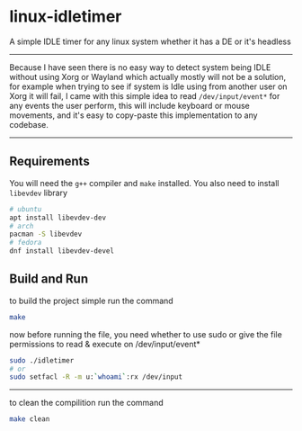 # linux-idletimer
A simple IDLE timer for any linux system whether it has a DE or it's headless

----

Because I have seen there is no easy way to detect system being IDLE without using Xorg or Wayland which actually mostly will not be a solution, for example when trying to see if system is Idle using from another user on Xorg it will fail, I came with this simple idea to read `/dev/input/event*` for any events the user perform, this will include keyboard or mouse movements, and it's easy to copy-paste this implementation to any codebase.

----

## Requirements
You will need the `g++` compiler and `make` installed.
You also need to install `libevdev` library
```bash
# ubuntu
apt install libevdev-dev
# arch
pacman -S libevdev
# fedora
dnf install libevdev-devel
```

## Build and Run
to build the project simple run the command
```bash
make
```
now before running the file, you need whether to use sudo or give the file permissions to read & execute on /dev/input/event*


```bash
sudo ./idletimer
# or 
sudo setfacl -R -m u:`whoami`:rx /dev/input
```

----

to clean the compilition run the command
```bash
make clean
```
